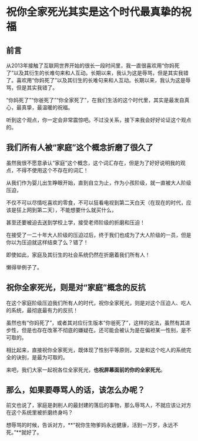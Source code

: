 祝你全家死光其实是这个时代最真挚的祝福
==============================


前言
-----------------

从2013年接触了互联网世界开始的很长一段时间里，我一直很喜欢用“你妈死了”以及其衍生的长难句来和人互动。长期以来，我认为这是辱骂，但是其实我错了。喜欢用“你妈死了”以及其衍生的长难句来和人互动。长期以来，我认为这是辱骂，但是其实我错了。

“你妈死了”“你爸死了”“你全家死了”，在我们生活的这个时代里，其实是最发自真心，最真挚，最温暖的祝福。

听到这个观点，你一定会非常震惊吧。不过没关系，接下来我会好好论证这个观点的。


我们所有人被“家庭”这个概念折磨了很久了
-----------------

虽然我很不愿意承认“家庭”这个概念，这个词汇存在，但是为了好好说明我的观点，不得不使用这个不存在的词汇！

从我们作为婴儿出生睁眼开始，直到自立为止，作为小孩阶级，就一直被大人阶级压迫，

不仅不可以尽情吃喜欢的零食，不可以狂看电视到第二天白天（在现在的时代，应该是狂上网到第二天），不能想要什么就买什么，

甚至还要被迫去送到学校上学，接受老师阶级的折磨和压迫！

在接受了一二十年大人阶级的压迫过后，终于我们也成为了大人阶级的一员，但是你以为压迫就这样结束了么？错了！

即使如此，家庭及其衍生的社会系统仍然在折磨着我们所有人！

懒得举例子了。

祝你全家死光，则是对“家庭”概念的反抗
----------------

在这个家庭阶级压迫我们所有人的时代，祝你全家死光，则是对这个压迫人、吃人的系统，最彻底最有力的反抗！

虽然也有“你妈死了”，或者其对应衍生版本“你爸死了”，这样的说法，虽然有其进步性，但是也存在改革不彻底的嫌疑在。还可能会被认为是在偏袒某一性别，是不可取的。

相比起来，直接祝你全家死光，既体现了性别平等原则，又是和这个吃人的系统完全的诀别，是最为可取的。

来吧，我们大家一起祝各位全家死光，**也祝屏幕面前的你的全家死光**。

那么，如果要辱骂人的话，该怎么办呢？
----------------

前文也说了，家庭是剥削人的最封建的落后的事物，那么辱骂人，不就应该让对方在这个系统里被折磨终身吗？

想辱骂的时候，告诉对方，**“祝你生物爹妈永远健康，活到一万岁，永远不死。”**就好了。